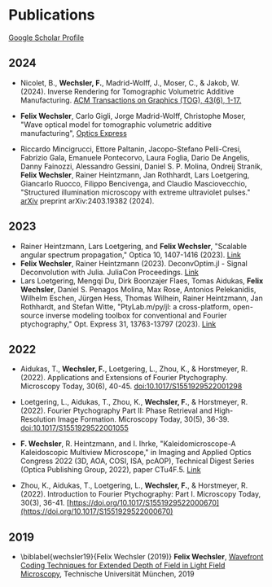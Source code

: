 # Publications

[Google Scholar Profile](https://scholar.google.de/citations?hl=de&user=Mc9KWkgAAAAJ&view_op=list_works)

## 2024
* Nicolet, B., **Wechsler, F.**, Madrid-Wolff, J., Moser, C., & Jakob, W. (2024). Inverse Rendering for Tomographic Volumetric Additive Manufacturing. [ACM Transactions on Graphics (TOG), 43(6), 1-17.](https://dl.acm.org/doi/abs/10.1145/3687924)

* **Felix Wechsler**, Carlo Gigli, Jorge Madrid-Wolff, Christophe Moser, "Wave optical model for tomographic volumetric additive manufacturing", [Optics Express](https://opg.optica.org/oe/fulltext.cfm?uri=oe-32-8-14705&id=548744)
* Riccardo Mincigrucci, Ettore Paltanin, Jacopo-Stefano Pelli-Cresi, Fabrizio Gala, Emanuele Pontecorvo, Laura Foglia, Dario De Angelis, Danny Fainozzi, Alessandro Gessini, Daniel S. P. Molina, Ondreij Stranik, **Felix Wechsler**, Rainer Heintzmann, Jan Rothhardt, Lars Loetgering, Giancarlo Ruocco, Filippo Bencivenga, and Claudio Masciovecchio, "Structured illumination microscopy with extreme ultraviolet pulses." [arXiv](https://arxiv.org/abs/2403.19382) preprint arXiv:2403.19382 (2024).


## 2023
* Rainer Heintzmann, Lars Loetgering, and **Felix Wechsler**, "Scalable angular spectrum propagation," Optica 10, 1407-1416 (2023). [Link](https://opg.optica.org/optica/fulltext.cfm?uri=optica-10-11-1407&id=541154)
* **Felix Wechsler**, Rainer Heintzmann (2023). DeconvOptim.jl - Signal Deconvolution with Julia. JuliaCon Proceedings. [Link](https://proceedings.juliacon.org/papers/10.21105/jcon.00099) 
* Lars Loetgering, Mengqi Du, Dirk Boonzajer Flaes, Tomas Aidukas, **Felix Wechsler**, Daniel S. Penagos Molina, Max Rose, Antonios Pelekanidis, Wilhelm Eschen, Jürgen Hess, Thomas Wilhein, Rainer Heintzmann, Jan Rothhardt, and Stefan Witte, "PtyLab.m/py/jl: a cross-platform, open-source inverse modeling toolbox for conventional and Fourier ptychography," Opt. Express 31, 13763-13797 (2023). [Link](https://opg.optica.org/oe/fulltext.cfm?uri=oe-31-9-13763&id=529026) 

## 2022
* Aidukas, T., **Wechsler, F.**, Loetgering, L., Zhou, K., & Horstmeyer, R. (2022). Applications and Extensions of Fourier Ptychography. Microscopy Today, 30(6), 40-45. [doi:10.1017/S1551929522001298](https://www.cambridge.org/core/services/aop-cambridge-core/content/view/775BCAA7142953570F3CFC96D9BE9FA6/S1551929522001298a.pdf/div-class-title-applications-and-extensions-of-fourier-ptychography-div.pdf)
 
* Loetgering, L., Aidukas, T., Zhou, K., **Wechsler, F.**, & Horstmeyer, R. (2022). Fourier Ptychography Part II: Phase Retrieval and High-Resolution Image Formation. Microscopy Today, 30(5), 36-39. [doi:10.1017/S1551929522001055](https://www.cambridge.org/core/journals/microscopy-today/article/fourier-ptychography-part-ii-phase-retrieval-and-highresolution-image-formation/120C4CF20947DA5F041CAB24708538A9)

* **F. Wechsler**, R. Heintzmann, and I. Ihrke, "Kaleidomicroscope-A Kaleidoscopic Multiview Microscope," in Imaging and Applied Optics Congress 2022 (3D, AOA, COSI, ISA, pcAOP), Technical Digest Series (Optica Publishing Group, 2022), paper CTu4F.5. [Link](https://opg.optica.org/viewmedia.cfm?r=1&uri=COSI-2022-CTu4F.5&seq=0) 

* Zhou, K., Aidukas, T., Loetgering, L., **Wechsler, F.**, & Horstmeyer, R. (2022). Introduction to Fourier Ptychography: Part I. Microscopy Today, 30(3), 36-41. [https://doi.org/10.1017/S1551929522000670](https://doi.org/10.1017/S1551929522000670) 


## 2019
* \biblabel{wechsler19}{Felix Wechsler (2019)} **Felix Wechsler**, [Wavefront Coding Techniques for Extended Depth of Field in Light Field Microscopy](https://mediatum.ub.tum.de/1543570), Technische Universität München, 2019
